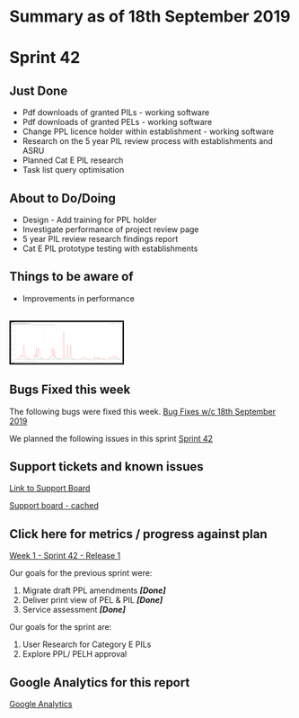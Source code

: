 # Summary as of 18th September 2019 

# Sprint 42


## Just Done
* Pdf downloads of granted PILs - working software
* Pdf downloads of granted PELs - working software
* Change PPL licence holder within establishment - working software
* Research on the 5 year PIL review process with establishments and ASRU
* Planned Cat E PIL research
* Task list query optimisation

## About to Do/Doing
* Design - Add training for PPL holder
* Investigate performance of project review page
* 5 year PIL review research findings report
* Cat E PIL prototype testing with establishments

## Things to be aware of
* Improvements in performance
<br>
<a href="graphs/performanceImprovement18092019.png"><img src="graphs/performanceImprovement18092019.png" alt="HTML5 Icon" width="200" style="border:2px solid black"></a>
<br>

## Bugs Fixed this week
The following bugs were fixed this week.
[Bug Fixes w/c 18th September 2019](graphs/bugs18092019.jpg)

We planned the following issues in this sprint 
[Sprint 42](graphs/sprint18092019.png)

## Support tickets and known issues
[Link to Support Board](https://jira.digital.homeoffice.gov.uk/secure/RapidBoard.jspa?rapidView=331&selectedIssue=ALS-47)

[Support board - cached](graphs/supportBoard18092019.jpg)

## Click here for metrics / progress against plan
[Week 1 - Sprint 42 - Release 1](graphs/progress18092019.png)

Our goals for the previous sprint were: 
1. Migrate draft PPL amendments ***[Done]***
2. Deliver print view of PEL & PIL ***[Done]***
3. Service assessment ***[Done]***

Our goals for the sprint are:
1. User Research for Category E PILs 
2. Explore PPL/ PELH approval

## Google Analytics for this report
[Google Analytics](graphs/GA18092019.jpg)


